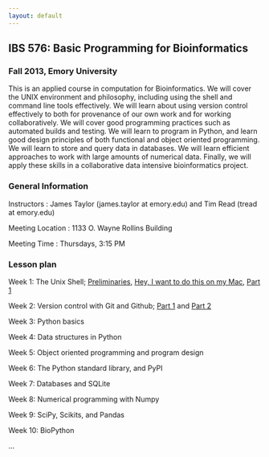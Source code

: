 ```yaml
---
layout: default
---
```


## IBS 576: Basic Programming for Bioinformatics

### Fall 2013, Emory University

This is an applied course in computation for Bioinformatics. We will cover the UNIX environment and philosophy, including using the shell and command line tools effectively. We will learn about using version control effectively to both for provenance of our own work and for working collaboratively. We will cover good programming practices such as automated builds and testing. We will learn to program in Python, and learn good design principles of both functional and object oriented programming. We will learn to store and query data in databases. We will learn efficient approaches to work with large amounts of numerical data. Finally, we will apply these skills in a collaborative data intensive bioinformatics project. 

### General Information

Instructors
: James Taylor (james.taylor at emory.edu) and Tim Read (tread at emory.edu)

Meeting Location
: 1133 O. Wayne Rollins Building

Meeting Time
: Thursdays, 3:15 PM

### Lesson plan

Week 1: The Unix Shell; [Preliminaries](setup/index.html), [Hey, I want to do this on my Mac](setup/mac.html), [Part 1](shell/tutorial.html)

Week 2: Version control with Git and Github; [Part 1](git/local.html) and [Part 2](git/remote.html)

Week 3: Python basics

Week 4: Data structures in Python

Week 5: Object oriented programming and program design

Week 6: The Python standard library, and PyPI

Week 7: Databases and SQLite

Week 8: Numerical programming with Numpy

Week 9: SciPy, Scikits, and Pandas

Week 10: BioPython

...
